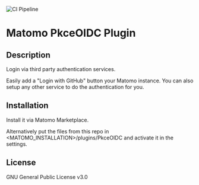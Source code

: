 ![CI Pipeline](https://github.com/dominik-th/matomo-plugin-LoginOIDC/actions/workflows/ci-pipeline.yml/badge.svg)
# Matomo PkceOIDC Plugin

## Description

Login via third party authentication services.

Easily add a "Login with GitHub" button your Matomo instance. You can also setup any other service to do the authentication for you.

## Installation

Install it via Matomo Marketplace.

Alternatively put the files from this repo in <MATOMO_INSTALLATION>/plugins/PkceOIDC and activate it in the settings.

## License

GNU General Public License v3.0
